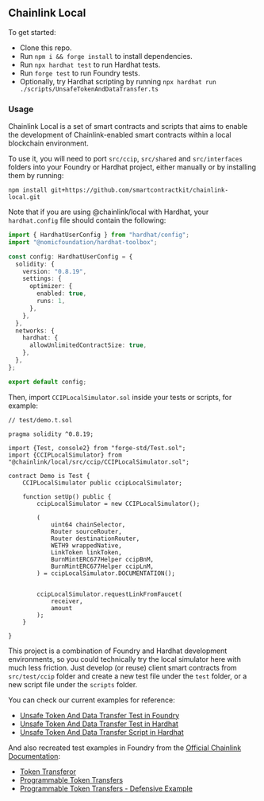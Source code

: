 ## Chainlink Local

To get started:

- Clone this repo.
- Run `npm i && forge install` to install dependencies.
- Run `npx hardhat test` to run Hardhat tests.
- Run `forge test` to run Foundry tests.
- Optionally, try Hardhat scripting by running `npx hardhat run ./scripts/UnsafeTokenAndDataTransfer.ts`

### Usage

Chainlink Local is a set of smart contracts and scripts that aims to enable the development of Chainlink-enabled smart contracts within a local blockchain environment.

To use it, you will need to port `src/ccip`, `src/shared` and `src/interfaces` folders into your Foundry or Hardhat project, either manually or by installing them by running:

```
npm install git+https://github.com/smartcontractkit/chainlink-local.git
```

Note that if you are using @chainlink/local with Hardhat, your `hardhat.config` file should contain the following:

```ts
import { HardhatUserConfig } from "hardhat/config";
import "@nomicfoundation/hardhat-toolbox";

const config: HardhatUserConfig = {
  solidity: {
    version: "0.8.19",
    settings: {
      optimizer: {
        enabled: true,
        runs: 1,
      },
    },
  },
  networks: {
    hardhat: {
      allowUnlimitedContractSize: true,
    },
  },
};

export default config;
```

Then, import `CCIPLocalSimulator.sol` inside your tests or scripts, for example:

```solidity
// test/demo.t.sol

pragma solidity ^0.8.19;

import {Test, console2} from "forge-std/Test.sol";
import {CCIPLocalSimulator} from "@chainlink/local/src/ccip/CCIPLocalSimulator.sol";

contract Demo is Test {
    CCIPLocalSimulator public ccipLocalSimulator;

    function setUp() public {
        ccipLocalSimulator = new CCIPLocalSimulator();

        (
            uint64 chainSelector,
            Router sourceRouter,
            Router destinationRouter,
            WETH9 wrappedNative,
            LinkToken linkToken,
            BurnMintERC677Helper ccipBnM,
            BurnMintERC677Helper ccipLnM,
        ) = ccipLocalSimulator.DOCUMENTATION();


        ccipLocalSimulator.requestLinkFromFaucet(
            receiver,
            amount
        );
    }

}
```

This project is a combination of Foundry and Hardhat development environments, so you could technically try the local simulator here with much less friction. Just develop (or reuse) client smart contracts from `src/test/ccip` folder and create a new test file under the `test` folder, or a new script file under the `scripts` folder.

You can check our current examples for reference:

- [Unsafe Token And Data Transfer Test in Foundry](./test/smoke/ccip/UnsafeTokenAndDataTransfer.t.sol)
- [Unsafe Token And Data Transfer Test in Hardhat](./test/smoke/ccip/UnsafeTokenAndDataTransfer.spec.ts)
- [Unsafe Token And Data Transfer Script in Hardhat](./scripts/UnsafeTokenAndDataTransfer.ts)

And also recreated test examples in Foundry from the [Official Chainlink Documentation](https://docs.chain.link/ccip):

- [Token Transferor](./test/smoke/ccip/TokenTransferor.t.sol)
- [Programmable Token Transfers](./test/smoke/ccip/ProgrammableTokenTransfers.t.sol)
- [Programmable Token Transfers - Defensive Example](./test/smoke/ccip/ProgrammableDefensiveTokenTransfers.t.sol)
